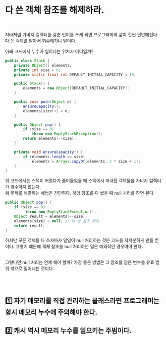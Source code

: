 # 다 쓴 객체 참조를 해제하라.
</br>

자바처럼 가비지 컬렉터를 갖춘 언어를 쓰게 되면 프로그래머의 삶이 헐씬 편안해진다. 다 쓴 객체를 알아서 회수해가니 말이다. 

아래 코드에서 누수가 일어나는 위치가 어디일까?<br>
```java
public class Stack {
    private Object[] elements;
    private int size = 0;
    private static final int DEFAULT_INITIAL_CAPACITY = 16;

    public Stack() {
        elements = new Object[DEFAULT_INITIAL_CAPACITY];
    }

    public void push(Object e) {
        ensureCapacity();
        elements[size++] = e;
    }

    public Object pop() {
        if (size == 0)
            throw new EmptyStackException();
        return elements[--size];
    }

    private void ensureCapacity() {
        if (elements.length == size)
            elements = Arrays.copyOf(elements, 2 * size + 1);
    }
}
```
위 코드에서는 스택이 커졌다가 줄어들었을 때 스택에서 꺼내진 객체들을 가비지 컬렉터가 회수하지 않는다. <br> 
위 문제를 해결하는 해법은 간단하다. 해당 참조를 다 썼을 때 null 처리를 하면 된다. <br> 

```java
public Object pop() {
    if (size == 0)
         throw new EmptyStackException();
    Object result = elements[--size];
    elements[size] = null; // 다 쓴 참조 해제
    return result;
}
```

하지만 모든 객체를 다 쓰자마자 일일이 null 처리하는 것은 코드를 지저분하게 만들 뿐이다. 그렇기 떄문에 객체 참조를 null 처리하는 일은 예외적인 경우여야 한다.  <br> <br>


그렇다면 null 처리는 언제 해야 할까? 가장 좋은 방법은 그 참조를 담은 변수를 유효 범위 밖으로 밀어내는 것이다.

</br></br>

## 1️⃣ 자기 메모리를 직접 관리하는 클래스라면 프로그래머는 항시 메모리 누수에 주의해야 한다. 
## 2️⃣ 캐시 역시 메모리 누수를 일으키는 주범이다.
